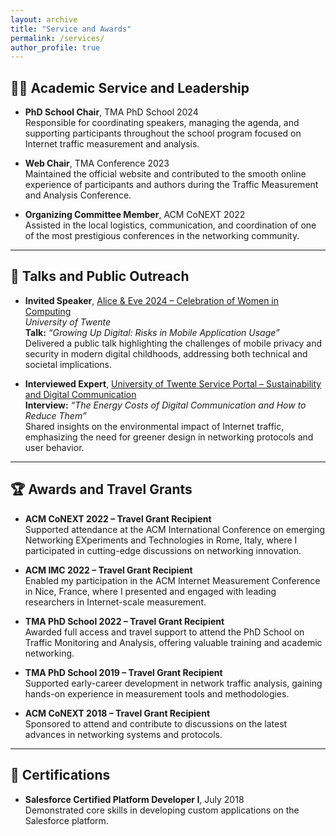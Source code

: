 ```yaml
---
layout: archive
title: "Service and Awards"
permalink: /services/
author_profile: true
---
```


## 🧑‍💼 Academic Service and Leadership

- **PhD School Chair**, TMA PhD School 2024  
  Responsible for coordinating speakers, managing the agenda, and supporting participants throughout the school program focused on Internet traffic measurement and analysis.

- **Web Chair**, TMA Conference 2023  
  Maintained the official website and contributed to the smooth online experience of participants and authors during the Traffic Measurement and Analysis Conference.

- **Organizing Committee Member**, ACM CoNEXT 2022  
  Assisted in the local logistics, communication, and coordination of one of the most prestigious conferences in the networking community.

---

## 🎤 Talks and Public Outreach

- **Invited Speaker**, [Alice & Eve 2024 – Celebration of Women in Computing](https://www.aliceandeve.nl/)  
  *University of Twente*  
  **Talk:** *“Growing Up Digital: Risks in Mobile Application Usage”*  
  Delivered a public talk highlighting the challenges of mobile privacy and security in modern digital childhoods, addressing both technical and societal implications.

- **Interviewed Expert**, [University of Twente Service Portal – Sustainability and Digital Communication](https://www.utwente.nl/en/service-portal/)  
  **Interview:** *“The Energy Costs of Digital Communication and How to Reduce Them”*  
  Shared insights on the environmental impact of Internet traffic, emphasizing the need for greener design in networking protocols and user behavior.

---

## 🏆 Awards and Travel Grants

- **ACM CoNEXT 2022 – Travel Grant Recipient**  
  Supported attendance at the ACM International Conference on emerging Networking EXperiments and Technologies in Rome, Italy, where I participated in cutting-edge discussions on networking innovation.

- **ACM IMC 2022 – Travel Grant Recipient**  
  Enabled my participation in the ACM Internet Measurement Conference in Nice, France, where I presented and engaged with leading researchers in Internet-scale measurement.

- **TMA PhD School 2022 – Travel Grant Recipient**  
  Awarded full access and travel support to attend the PhD School on Traffic Monitoring and Analysis, offering valuable training and academic networking.

- **TMA PhD School 2019 – Travel Grant Recipient**  
  Supported early-career development in network traffic analysis, gaining hands-on experience in measurement tools and methodologies.

- **ACM CoNEXT 2018 – Travel Grant Recipient**  
  Sponsored to attend and contribute to discussions on the latest advances in networking systems and protocols.

---

## 📄 Certifications

- **Salesforce Certified Platform Developer I**, July 2018  
  Demonstrated core skills in developing custom applications on the Salesforce platform.
